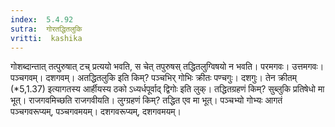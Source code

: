 ```yaml
---
index:  5.4.92
sutra:  गोरतद्धितलुकि
vritti:  kashika 
---
```


गोशब्दान्तात् तत्पुरुषात् टच् प्रत्ययो भवति, स चेत् तपुरुषस् तद्धितलुग्विषयो न भवति। परमगवः। उत्तमगवः। पञ्चगवम्। दशगवम्। अतद्धितलुकि इति किम्? पञ्चभिर् गोभिः क्रीतः पण्चगुः। दशगुः। तेन क्रीतम् (*5,1.37) इत्यागतस्य आर्हीयस्य ठको ऽध्यर्धपूर्वाद् द्विगोः इति लुक्। तद्धितग्रहणं किम्? सुब्लुकि प्रतिषेधो मा भूत्। राजगवमिच्छति राजगवीयति। लुग्ग्रहणं किम्? तद्धित एव मा भूत्। पञ्चभ्यो गोभ्यः आगतं पञ्चगवरूप्यम्, पञ्चगवमयम्। दशगवरूप्यम्, दशगवमयम्।

